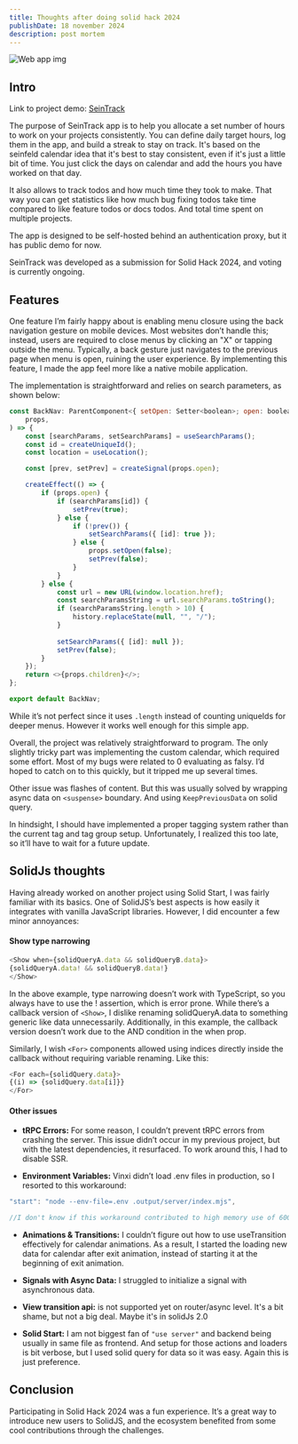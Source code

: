 ```yaml
---
title: Thoughts after doing solid hack 2024
publishDate: 18 november 2024
description: post mortem
---
```


![Web app img](/assets/blog/SeinTrack/seintrack.png)

## Intro

Link to project demo: [SeinTrack](https://demoseintrack.delvis.org/)

The purpose of SeinTrack app is to help you allocate a set number of hours to work on your projects consistently. You can define daily target hours, log them in the app, and build a streak to stay on track. It's based on the seinfeld calendar idea that it's best to stay consistent, even if it's just a little bit of time. You just click the days on calendar and add the hours you have worked on that day. 

It also allows to track todos and how much time they took to make. That way you can get statistics like how much bug fixing todos take time compared to like feature todos or docs todos. And total time spent on multiple projects. 

The app is designed to be self-hosted behind an authentication proxy, but it has public demo for now.

SeinTrack was developed as a submission for Solid Hack 2024, and voting is currently ongoing.

## Features

One feature I’m fairly happy about is enabling menu closure using the back navigation gesture on mobile devices. Most websites don’t handle this; instead, users are required to close menus by clicking an "X" or tapping outside the menu. Typically, a back gesture just navigates to the previous page when menu is open, ruining the user experience. By implementing this feature, I made the app feel more like a native mobile application.

The implementation is straightforward and relies on search parameters, as shown below:

```js
const BackNav: ParentComponent<{ setOpen: Setter<boolean>; open: boolean }> = (
	props,
) => {
	const [searchParams, setSearchParams] = useSearchParams();
	const id = createUniqueId();
	const location = useLocation();

	const [prev, setPrev] = createSignal(props.open);

	createEffect(() => {
		if (props.open) {
			if (searchParams[id]) {
				setPrev(true);
			} else {
				if (!prev()) {
					setSearchParams({ [id]: true });
				} else {
					props.setOpen(false);
					setPrev(false);
				}
			}
		} else {
			const url = new URL(window.location.href);
			const searchParamsString = url.searchParams.toString();
			if (searchParamsString.length > 10) {
				history.replaceState(null, "", "/");
			}
	
			setSearchParams({ [id]: null });
			setPrev(false);
		}
	});
	return <>{props.children}</>;
};

export default BackNav;
```
While it’s not perfect since it uses `.length` instead of counting uniqueIds for deeper menus. However it works well enough for this simple app.

Overall, the project was relatively straightforward to program. The only slightly tricky part was implementing the custom calendar, which required some effort. Most of my bugs were related to 0 evaluating as falsy. I’d hoped to catch on to this quickly, but it tripped me up several times.

Other issue was flashes of content. But this was usually solved by wrapping async data on `<suspense>` boundary. And using `KeepPreviousData` on solid query. 

In hindsight, I should have implemented a proper tagging system rather than the current tag and tag group setup. Unfortunately, I realized this too late, so it’ll have to wait for a future update.

## SolidJs thoughts

Having already worked on another project using Solid Start, I was fairly familiar with its basics. One of SolidJS’s best aspects is how easily it integrates with vanilla JavaScript libraries. However, I did encounter a few minor annoyances:

#### Show type narrowing

```js
<Show when={solidQueryA.data && solidQueryB.data}>
{solidQueryA.data! && solidQueryB.data!}
</Show>
```

In the above example, type narrowing doesn’t work with TypeScript, so you always have to use the ! assertion, which is error prone. While there’s a callback version of `<Show>`, I dislike renaming solidQueryA.data to something generic like data unnecessarily. Additionally, in this example, the callback version doesn’t work due to the AND condition in the when prop.

Similarly, I wish `<For>` components allowed using indices directly inside the callback without requiring variable renaming. Like this:
```js
<For each={solidQuery.data}>
{(i) => {solidQuery.data[i]}}
</For>
```

#### Other issues

- **tRPC Errors:** For some reason, I couldn’t prevent tRPC errors from crashing the server. This issue didn’t occur in my previous project, but with the latest dependencies, it resurfaced. To work around this, I had to disable SSR.

- **Environment Variables:** Vinxi didn’t load .env files in production, so I resorted to this workaround:

```js
"start": "node --env-file=.env .output/server/index.mjs",

//I don't know if this workaround contributed to high memory use of 600mB
```

- **Animations & Transitions:** I couldn’t figure out how to use useTransition effectively for calendar animations. As a result, I started the loading new data for calendar after exit animation, instead of starting it at the beginning of exit animation.

- **Signals with Async Data:** I struggled to initialize a signal with asynchronous data.

- **View transition api:** is not supported yet on router/async level. It's a bit shame, but not a big deal. Maybe it's in solidJs 2.0

- **Solid Start:** I am not biggest fan of `"use server"` and  backend being usually in same file as frontend. And setup for those actions and loaders is bit verbose, but I used solid query for data so it was easy. Again this is just preference. 


## Conclusion

Participating in Solid Hack 2024 was a fun experience. It’s a great way to introduce new users to SolidJS, and the ecosystem benefited from some cool contributions through the challenges.



